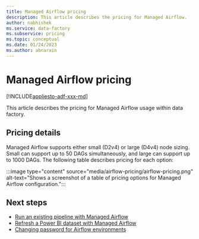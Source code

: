 ```yaml
---
title: Managed Airflow pricing
description: This article describes the pricing for Managed Airflow.
author: nabhishek
ms.service: data-factory
ms.subservice: pricing
ms.topic: conceptual
ms.date: 01/24/2023
ms.author: abnarain
---
```


# Managed Airflow pricing

[!INCLUDE[appliesto-adf-xxx-md](includes/appliesto-adf-xxx-md.md)]

This article describes the pricing for Managed Airflow usage within data factory.

## Pricing details

Managed Airflow supports either small (D2v4) or large (D4v4) node sizing.  Small can support up to 50 DAGs simultaneously, and large can support up to 1000 DAGs. The following table describes pricing for each option:

:::image type="content" source="media/airflow-pricing/airflow-pricing.png" alt-text="Shows a screenshot of a table of pricing options for Managed Airflow configuration.":::

## Next steps

- [Run an existing pipeline with Managed Airflow](tutorial-run-existing-pipeline-with-airflow.md)
- [Refresh a Power BI dataset with Managed Airflow](tutorial-refresh-power-bi-dataset-with-airflow.md)
- [Changing password for Airflow environments](password-change-airflow.md)
